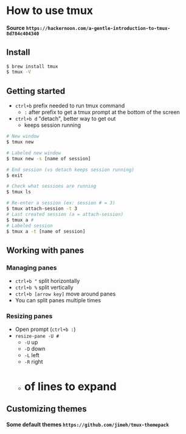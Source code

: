 # How to use tmux
#### Source `https://hackernoon.com/a-gentle-introduction-to-tmux-8d784c404340`

## Install
```sh
$ brew install tmux
$ tmux -V
```

## Getting started

- `ctrl+b` prefix needed to run tmux command
  - `:` after prefix to get a tmux prompt at the bottom of the screen
- `ctrl+b d` "detach", better way to get out
    - keeps session running

```sh
# New window
$ tmux new

# Labeled new window
$ tmux new -s [name of session]

# End session (vs detach keeps session running)
$ exit

# Check what sessions are running
$ tmux ls

# Re-enter a session (ex: session # = 3)
$ tmux attach-session -t 3
# Last created session (a = attach-session)
$ tmux a #
# Labeled session
$ tmux a -t [name of session]
```

## Working with panes

### Managing panes

- `ctrl+b "` split horizontally
- `ctrl+b %` split vertically
- `ctrl+b [arrow key]` move around panes
- You can split panes multiple times

### Resizing panes

- Open prompt (`ctrl+b :`)
- `resize-pane -U #`
  - `-U` up
  - `-D` down
  - `-L` left
  - `-R` right
  - # of lines to expand

## Customizing themes
#### Some default themes `https://github.com/jimeh/tmux-themepack`
